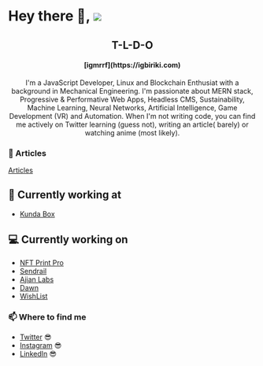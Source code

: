 # Hey there 👋, ![](https://komarev.com/ghpvc/?username=igmrrf&label=VIEWS)

<h2 align="center">T-L-D-O</h2>
<h4 align="center">[igmrrf](https://igbiriki.com)</h4>
<p align="center">I'm a JavaScript Developer, Linux and Blockchain Enthusiat with a background in Mechanical Engineering.
I'm passionate about MERN stack, Progressive & Performative Web Apps, Headless CMS, Sustainability, Machine Learning, Neural Networks, Artificial Intelligence, Game Development (VR) and Automation.
When I'm not writing code, you can find me actively on Twitter learning (guess not), writing an article( barely) or watching anime (most likely).</p>



### :rocket: Articles
[Articles](https://dev.to/igmrrf)

## 💼 Currently working at

- [Kunda Box](https://kundabox.com)

## 💻 Currently working on

- [NFT Print Pro](https://nftprintpro.com)
- [Sendrail](https://sendrail.co)
- [Ajian Labs](https://ajianlabs.com)
- [Dawn](https://www.linkedin.com/company/dawnaistudy/)
- [WishList](https://wishlist.netlify.app)

### 📫 Where to find me

- [Twitter](https://twitter.com/igmrrf) 😎
- [Instagram](https://instagram.com/igmrrf) 😎
- [LinkedIn](https://linkedin.com/in/igmrrf) 😎
